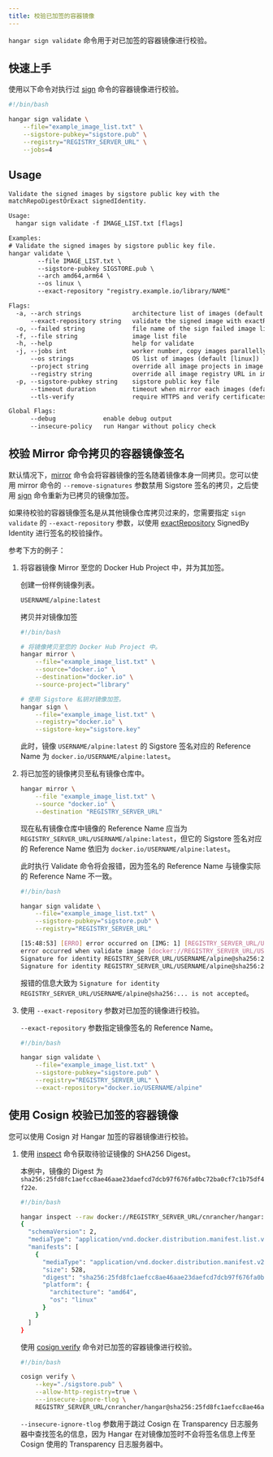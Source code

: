 ```yaml
---
title: 校验已加签的容器镜像
---
```


`hangar sign validate` 命令用于对已加签的容器镜像进行校验。

## 快速上手

使用以下命令对执行过 [sign](sign) 命令的容器镜像进行校验。

```bash
#!/bin/bash

hangar sign validate \
    --file="example_image_list.txt" \
    --sigstore-pubkey="sigstore.pub" \
    --registry="REGISTRY_SERVER_URL" \
    --jobs=4
```

## Usage

```txt title="hangar sign validate --help"
Validate the signed images by sigstore public key with the
matchRepoDigestOrExact signedIdentity.

Usage:
  hangar sign validate -f IMAGE_LIST.txt [flags]

Examples:
# Validate the signed images by sigstore public key file.
hangar validate \
        --file IMAGE_LIST.txt \
        --sigstore-pubkey SIGSTORE.pub \
        --arch amd64,arm64 \
        --os linux \
        --exact-repository "registry.example.io/library/NAME"

Flags:
  -a, --arch strings              architecture list of images (default [amd64,arm64])
      --exact-repository string   validate the signed image with exactRepository signedIdentity
  -o, --failed string             file name of the sign failed image list (default "sign-failed.txt")
  -f, --file string               image list file
  -h, --help                      help for validate
  -j, --jobs int                  worker number, copy images parallelly (1-20) (default 1)
      --os strings                OS list of images (default [linux])
      --project string            override all image projects in image list
      --registry string           override all image registry URL in image list
  -p, --sigstore-pubkey string    sigstore public key file
      --timeout duration          timeout when mirror each images (default 10m0s)
      --tls-verify                require HTTPS and verify certificates

Global Flags:
      --debug             enable debug output
      --insecure-policy   run Hangar without policy check
```

## 校验 Mirror 命令拷贝的容器镜像签名

默认情况下，[mirror](/docs/v1.8/mirror/mirror) 命令会将容器镜像的签名随着镜像本身一同拷贝。您可以使用 mirror 命令的 `--remove-signatures` 参数禁用 Sigstore 签名的拷贝，之后使用 [sign](sign) 命令重新为已拷贝的镜像加签。

如果待校验的容器镜像签名是从其他镜像仓库拷贝过来的，您需要指定 `sign validate` 的 `--exact-repository` 参数，以使用 [exactRepository](https://github.com/containers/image/blob/main/docs/containers-policy.json.5.md#signedby) SignedBy Identity 进行签名的校验操作。

参考下方的例子：

1. 将容器镜像 Mirror 至您的 Docker Hub Project 中，并为其加签。

    创建一份样例镜像列表。
    ```txt title="example_image_list.txt"
    USERNAME/alpine:latest
    ```

    拷贝并对镜像加签
    ```bash
    #!/bin/bash

    # 将镜像拷贝至您的 Docker Hub Project 中。
    hangar mirror \
        --file="example_image_list.txt" \
        --source="docker.io" \
        --destination="docker.io" \
        --source-project="library"

    # 使用 Sigstore 私钥对镜像加签。
    hangar sign \
        --file="example_image_list.txt" \
        --registry="docker.io" \
        --sigstore-key="sigstore.key"
    ```

    此时，镜像 `USERNAME/alpine:latest` 的 Sigstore 签名对应的 Reference Name 为 `docker.io/USERNAME/alpine:latest`。

1. 将已加签的镜像拷贝至私有镜像仓库中。

    ```bash
    hangar mirror \
        --file "example_image_list.txt" \
        --source "docker.io" \
        --destination "REGISTRY_SERVER_URL"
    ```

    现在私有镜像仓库中镜像的 Reference Name 应当为 `REGISTRY_SERVER_URL/USERNAME/alpine:latest`，但它的 Sigstore 签名对应的 Reference Name 依旧为 `docker.io/USERNAME/alpine:latest`。

    此时执行 Validate 命令将会报错，因为签名的 Reference Name 与镜像实际的 Reference Name 不一致。

    ```bash
    #!/bin/bash

    hangar sign validate \
        --file="example_image_list.txt" \
        --sigstore-pubkey="sigstore.pub" \
        --registry="REGISTRY_SERVER_URL"

    [15:48:53] [ERRO] error occurred on [IMG: 1] [REGISTRY_SERVER_URL/USERNAME/alpine:latest]: failed to validate signature [docker://REGISTRY_SERVER_URL/USERNAME/alpine:latest]:
    error occurred when validate image [docker://REGISTRY_SERVER_URL/USERNAME/alpine:latest]: sign validate: None of the signatures were accepted, reasons:
    Signature for identity REGISTRY_SERVER_URL/USERNAME/alpine@sha256:25fd8fc1aefcc8ae46aae23daefcd7dcb97f676fa0bc72bb0bf7cfb75df4f22e is not accepted;
    Signature for identity REGISTRY_SERVER_URL/USERNAME/alpine@sha256:25fd8fc1aefcc8ae46aae23daefcd7dcb97f676fa0bc72bb0bf7cfb75df4f22e is not accepted
    ```

    报错的信息大致为 `Signature for identity REGISTRY_SERVER_URL/USERNAME/alpine@sha256:... is not accepted`。

3. 使用 `--exact-repository` 参数对已加签的镜像进行校验。

    `--exact-repository` 参数指定镜像签名的 Reference Name。

    ```bash
    #!/bin/bash

    hangar sign validate \
        --file="example_image_list.txt" \
        --sigstore-pubkey="sigstore.pub" \
        --registry="REGISTRY_SERVER_URL" \
        --exact-repository="docker.io/USERNAME/alpine"
    ```

## 使用 Cosign 校验已加签的容器镜像

您可以使用 Cosign 对 Hangar 加签的容器镜像进行校验。

1. 使用 [inspect](/docs/v1.8/advanced/inspect/) 命令获取待验证镜像的 SHA256 Digest。

    本例中，镜像的 Digest 为 `sha256:25fd8fc1aefcc8ae46aae23daefcd7dcb97f676fa0bc72ba0cf7c1b75df4f22e`.

    ```bash
    #!/bin/bash

    hangar inspect --raw docker://REGISTRY_SERVER_URL/cnrancher/hangar:latest
    {
      "schemaVersion": 2,
      "mediaType": "application/vnd.docker.distribution.manifest.list.v2+json",
      "manifests": [
        {
          "mediaType": "application/vnd.docker.distribution.manifest.v2+json",
          "size": 528,
          "digest": "sha256:25fd8fc1aefcc8ae46aae23daefcd7dcb97f676fa0bc72ba0cf7c1b75df4f22e",
          "platform": {
            "architecture": "amd64",
            "os": "linux"
          }
        }
      ]
    }
    ```

    使用 [cosign verify](https://docs.sigstore.dev/verifying/verify/) 命令对已加签的容器镜像进行校验。

    ```bash
    #!/bin/bash

    cosign verify \
        --key="./sigstore.pub" \
        --allow-http-registry=true \
        ---insecure-ignore-tlog \
        REGISTRY_SERVER_URL/cnrancher/hangar@sha256:25fd8fc1aefcc8ae46aae23daefcd7dcb97f676fa0bc72ba0cf7c1b75df4f22e
    ```

    `--insecure-ignore-tlog` 参数用于跳过 Cosign 在 Transparency 日志服务器中查找签名的信息，因为 Hangar 在对镜像加签时不会将签名信息上传至 Cosign 使用的 Transparency 日志服务器中。
